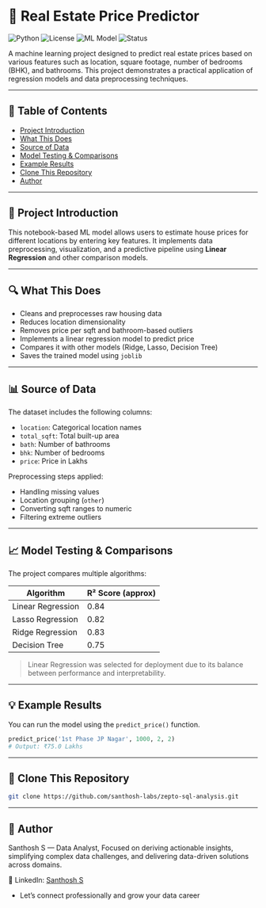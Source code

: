 # 🏡 Real Estate Price Predictor

![Python](https://img.shields.io/badge/Python-3.8%2B-blue.svg)
![License](https://img.shields.io/badge/License-MIT-green.svg)
![ML Model](https://img.shields.io/badge/Model-Linear%20Regression-orange.svg)
![Status](https://img.shields.io/badge/Status-Completed-brightgreen)

A machine learning project designed to predict real estate prices based on various features such as location, square footage, number of bedrooms (BHK), and bathrooms. This project demonstrates a practical application of regression models and data preprocessing techniques.

---

## 📌 Table of Contents

- [Project Introduction](#project-introduction)
- [What This Does](#what-this-does)
- [Source of Data](#source-of-data)
- [Model Testing & Comparisons](#model-testing--comparisons)
- [Example Results](#example-results)
- [Clone This Repository](#Clone-This-Repository)
- [Author](#Author)

---

## 📖 Project Introduction

This notebook-based ML model allows users to estimate house prices for different locations by entering key features. It implements data preprocessing, visualization, and a predictive pipeline using **Linear Regression** and other comparison models.

---

## 🔍 What This Does

- Cleans and preprocesses raw housing data
- Reduces location dimensionality
- Removes price per sqft and bathroom-based outliers
- Implements a linear regression model to predict price
- Compares it with other models (Ridge, Lasso, Decision Tree)
- Saves the trained model using `joblib`

---

## 📊 Source of Data

The dataset includes the following columns:

- `location`: Categorical location names
- `total_sqft`: Total built-up area
- `bath`: Number of bathrooms
- `bhk`: Number of bedrooms
- `price`: Price in Lakhs

Preprocessing steps applied:

- Handling missing values
- Location grouping (`other`)
- Converting sqft ranges to numeric
- Filtering extreme outliers

---

## 📈 Model Testing & Comparisons

The project compares multiple algorithms:

| Algorithm        | R² Score (approx) |
|------------------|------------------|
| Linear Regression| 0.84             |
| Lasso Regression | 0.82             |
| Ridge Regression | 0.83             |
| Decision Tree    | 0.75             |

> Linear Regression was selected for deployment due to its balance between performance and interpretability.

---

## 💡 Example Results

You can run the model using the `predict_price()` function.

```python
predict_price('1st Phase JP Nagar', 1000, 2, 2)
# Output: ₹75.0 Lakhs
```
---


## 🚀 Clone This Repository

```bash
git clone https://github.com/santhosh-labs/zepto-sql-analysis.git
```
---
## 👤 Author

Santhosh S — Data Analyst, Focused on deriving actionable insights, simplifying complex data challenges, and delivering data-driven solutions across domains.

💼 LinkedIn: [Santhosh S](https://www.linkedin.com/in/santhosh-portfolio)  
- Let’s connect professionally and grow your data career


